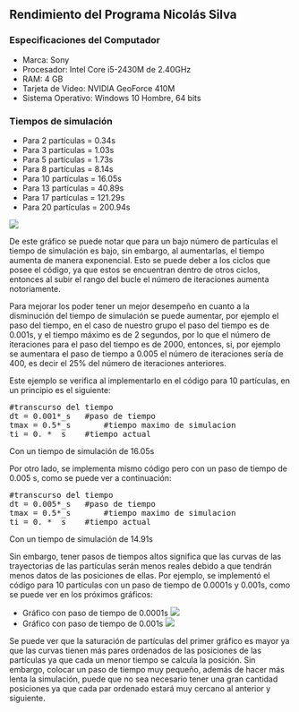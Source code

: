 ## Rendimiento del Programa Nicolás Silva
### Especificaciones del Computador
- Marca: Sony
- Procesador: Intel Core i5-2430M de 2.40GHz
- RAM: 4 GB
- Tarjeta de Video: NVIDIA GeoForce 410M
- Sistema Operativo: Windows 10 Hombre, 64 bits

### Tiempos de simulación

- Para 2  partículas =  0.34s
- Para 3  partículas =  1.03s
- Para 5  partículas =  1.73s
- Para 8  partículas =  8.14s
- Para 10 partículas =  16.05s
- Para 13 partículas =  40.89s
- Para 17 partículas =  121.29s
- Para 20 partículas =  200.94s

![](https://github.com/nicolasilvac/MCOC-Proyecto-2/blob/master/%5BEntrega%204%5D/%5BNicol%C3%A1s%20Silva%5D/tiempo_simulacion_segun_particulas.png)

De este gráfico se puede notar que para un bajo número de partículas el tiempo de simulación es bajo, sin embargo, al aumentarlas, el tiempo aumenta de manera exponencial. Esto se puede deber a los ciclos que posee el código, ya que estos se encuentran dentro de otros ciclos, entonces al subir el rango del bucle el número de iteraciones aumenta notoriamente.

Para mejorar los poder tener un mejor desempeño en cuanto a la disminución del tiempo de simulación se puede aumentar, por ejemplo el paso del tiempo, en el caso de nuestro grupo el paso del tiempo es de 0.001s, y el tiempo máximo es de 2 segundos, por lo que el número de iteraciones para el paso del tiempo es de 2000, entonces, si, por ejemplo se aumentara el paso de tiempo a 0.005 el número de iteraciones sería de 400, es decir el 25% del número de iteraciones anteriores. 

Este ejemplo se verifica al implementarlo en el código para 10 partículas, en un principio es el siguiente:
<pre>
#transcurso del tiempo
dt = 0.001*_s	#paso de tiempo
tmax = 0.5*_s		#tiempo maximo de simulacion
ti = 0. * _s 	#tiempo actual
</pre>
Con un tiempo de simulación de 16.05s

Por otro lado, se implementa mismo código pero con un paso de tiempo de 0.005 s, como se puede ver a continuación:
<pre>
#transcurso del tiempo
dt = 0.005*_s	#paso de tiempo
tmax = 0.5*_s		#tiempo maximo de simulacion
ti = 0. * _s 	#tiempo actual
</pre>
Con un tiempo de simulación de 14.91s

Sin embargo, tener pasos de tiempos altos significa que las curvas de las trayectorias de las partículas serán menos reales debido a que tendrán menos datos de las posiciones de ellas. Por ejemplo, se implementó el código para 10 partículas con un paso de tiempo de 0.0001s y 0.001s, como se puede ver en los próximos gráficos:

- Gráfico con paso de tiempo de 0.0001s
![](https://github.com/nicolasilvac/MCOC-Proyecto-2/blob/master/%5BEntrega%204%5D/%5BNicol%C3%A1s%20Silva%5D/dt_menor.png)
- Gráfico con paso de tiempo de 0.001s
![](https://github.com/nicolasilvac/MCOC-Proyecto-2/blob/master/%5BEntrega%204%5D/%5BNicol%C3%A1s%20Silva%5D/dt_mayor.png)

Se puede ver que la saturación de partículas del primer gráfico es mayor ya que las curvas tienen más pares ordenados de las posiciones de las partículas ya que cada un menor tiempo se calcula la posición. Sin embargo, colocar un paso de tiempo muy pequeño, además de hacer más lenta la simulación, puede que no sea necesario tener una gran cantidad posiciones ya que cada par ordenado estará muy cercano al anterior y siguiente. 
